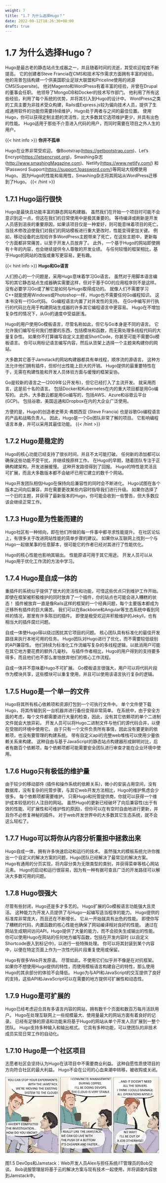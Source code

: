 ```yaml
---
weight: 7
title: "1.7 为什么选择Hugo？"
date: 2022-09-12T18:26:30+08:00
draft: true
---
```


# 1.7 为什么选择Hugo？

Hugo是最古老的静态站点生成器之一，并且随着时间的流逝，其受欢迎程度不断提高。 它的创建者Steve Francia在CMS和技术写作需求方面拥有丰富的经验。 他的背景包括构建一个供美国职业足球大联盟和Priceline使用的闭源CMS(Supersite)。 他对Magento和WordPress有着丰富的经验，并曾在Drupal的董事会任职。 他领导了MongoDB和Docker的技术写作部门。 他利用了所有这些经验，利用了每个系统的优势，并将其引入到Hugo的设计中。
WordPress之类的工具主要为非技术受众构建，Rails或Express.js较为偏向技术人员，提供了生成通用软件的功能但需要持续维护，Hugo处于两者与之间的最佳位置。 使用Hugo，你可以获得定制主题的灵活性，比大多数其它选项维护更少，并具有出色的性能。 Hugo适用于那些不介意进入代码的用户，而同时需要在项目之外人生的用户。

{{< hint info >}}
**你并不孤单**

Hugo在业界非常受欢迎。 像Bootstrap(https://getbootstrap.com)、Let’s Encrypt(https://letsencrypt.org)，Smashing杂志(http://www.smashingMagazine.com)、Netlify(https://www.netlify.com/) 和 1Password Support(https://support.1password.com/)等网站大规模使用Hugo。 因为Hugo的性能和易用性，Smashing杂志将其网站从WordPress迁移到了Hugo。
{{< /hint >}}

## 1.7.1 Hugo运行很快

Hugo是最快且功能丰富的静态网站构建器。 虽然我们在开始一个项目时可能不会意识到这一点，但这在我们的日常使用中是极其重要的。 等待编译或刷新是开发人员感到沮丧的重要原因，如果该项目仅是一种爱好，则可能意味着项目的死亡。 当技术修改迫使我们对我们的网站模板进行重大更改时，性能变得更加关键。 例如，移动设备的出现给许多WordPress主题带来了死亡，在这些主题中，更新每个方面都非常痛苦，以至于开发人员放弃了。 此外，一个基于Hugo的网站即使拥有十年的内容，也会继续提供令人尊敬的开发业绩。 与任何较慢的框架相比，基于Hugo的网站的改版或重写更容易，更有趣。

{{< hint info >}}
**Hugo和Go语言**

人们担心的一个问题是，采用Hugo意味着学习Go语言。 虽然对于用脚本语言编写的其它静态站点生成器确实需要这样，但对于基于GO的应用程序则不是这样。 没有必要学习Go或了解它是如何与Hugo取得成功的。 就像人们不需要学习C++就能使用Windows或Photoshop一样，Hugo也不需要任何Go编程知识。 这本书没有一行Go代码。 Go编程语言内置了对并发性的支持。 在Go中编写并行执行的代码比在用于构建网站生成器的许多其它编程语言中更容易。 Hugo在不增加复杂性的情况下，从Go的速度中受益匪浅。

Hugo的用户使用Go模板语言，尽管名称如此，但它与Go本身是不同的语言。 它允许我们编写任何我们想要的东西，包括模块和函数，而无需处理多线程代码的大量复杂性。 如果你不打算编写自定义主题或ShortCode，你甚至可能不需要Go模板语言。 你可以用标记语言编写内容，然后从货架上选择一个主题来构建你的网站。

大多数其它基于Jamstack的网站构建器都具有单线程，顺序流的源语言。 这种方法允许他们拥有插件，但却付出性能上巨大的开销。 Hugo提供的最重要特性在于，无需在构建性能和开发人员体验方面与缓慢的框架妥协。

Go是较新的语言之一(2009年公开发布)，但它已经打入了主流开发。 就采用而言，这是前十名的语言。 包括Docker和Kubernetes在内的重大项目都是用Go编写的。 此外，大多数云都是用Go编写的，包括AWS、Azure和谷歌云平台 (GCP)。 包括谷歌、美国运通和Dropbox在内的大企业广泛使用。

方便的是，Hugo的创造者史蒂夫·弗朗西亚 (Steve Francia) 也是谷歌Go编程语言的产品和战略负责人。 因此，Hugo是一个Go团队非常了解的项目。 它影响编程语言本身，并可以采用其最佳功能。
{{< /hint >}}

## 1.7.2 Hugo是稳定的

Hugo的核心功能已经支持了很长时间，并且不太可能打破。 任何新的添加都可以确保这些功能不受干扰，并继续按原样工作。 在Hugo的早期，随着团队专注于正确构建架构，开发进展缓慢。 这种开发路径得到了回报。 Hugo的特性是灵活且可扩展，而且大多数版本都不会破坏已用它建立的数千个网站。

Hugo开发团队相信Hugo在保持向后兼容性的同时会不断进化。 Hugo试图在各个版本之间向后兼容，并在需要更改某些内容时指导我们进行升级。 如果你选择了一个旧的主题，并获得了最新版本的Hugo，你可能会收到一些警告，但大多数应该会继续正常工作。

## 1.7.3 Hugo是为性能而建的

Hugo社区有一种倾向，即在他们所做的每一件事中都寻求性能提升。 在社区论坛上，有很多关于改进网站性能的简单步骤的建议。 如果你从互联网上找到一个与Hugo一起做某事的任意脚本，很可能它的作者已经对其进行了性能优化。

Hugo的核心性能也影响其输出。 性能原语可用于其它用途。 开发人员可以从Hugo用于优化工作流的方法中学习。

## 1.7.4 Hugo是自成一体的

重插件的系统似乎提供了很大的灵活性和功能，可惜这些优点只到维护工作开始。 即使在框架被积极维护的同时放弃了一个插件，你的站点也可能会进入糟糕的状态！ 插件被放弃一直是像Rails这样的框架的一个经典问题，每个主要版本都成为迁移所有插件的巨大痛苦。 我们可以在Backbone和Angular等生态系统中看到同样的情况，那里有许多陈旧的插件。 即使是极受欢迎并积极维护的Jekyll，也有相当大的插件腐烂问题。

自成一体使Hugo得以绕过困扰其它项目的问题。 核心团队具有标准化的最佳开发路径来执行本地可用的任务。 Hugo团队对Hugo进行了优化，而不需要较低级别的API兼容性。 他们持续为标准化工作流编写复杂的多线程逻辑，以抵消用户可能在其它地方要花费的额外几毫秒。 与插件作者相比，Hugo的用户得到的支持要多得多，而且他们也不那么害怕放弃他们的核心工作流程。

自成一体并不意味着Hugo不可扩展。 Go模板语言很强大，用户可以将代码片段作为模块共享，这些模块可以重复使用，并且可以使用该语言执行复杂的逻辑。

## 1.7.5 Hugo是一个单一的文件

Hugo将其所有核心依赖项和资源打包到一个可执行文件中。 单个文件使下载Hugo，将其传输到另一台机器并进行备份变得非常简单。 在系统中，由于安全方面的考虑，每个文件都需要进行大量的检查，因此，没有其它依赖项的单个二进制文件就会大放异彩。 开发人员可以将Hugo二进制文件与他们的源代码合并，以便在受限的环境中使用它。 由于只有一个文件负责所有事情，因此没有要更新的依赖项，也没有要管理的构建系统。 带有自定义api的完整web堆栈可以使用少量依赖关系来构建。 这种自由与基于JavaScript的静态站点构建器形成鲜明对比，后者有数百个依赖项，每个依赖项都可能需要安全团队进行审查才能在企业环境中使用。

## 1.7.6 Hugo只有极低的维护量

由于较少的移动部件 (插件和操作系统的依赖关系)，微小的安装占用空间，没有数据库，没有复杂的托管步骤，与其它web开发方法相比，Hugo的维护焦虑会少很多。 每个依赖项都需要维护。 只需Hugo和托管提供商，你就可以获得一个维护成本较低的引人注目的网站。 虽然Hugo的更新已经破坏了向后兼容性(出于有效的性能、可扩展性和可维护性的原因)，但你可以在有空时自由地进行更新，并且你不必修复神秘的插件。 对于web开发世界中的大多数其它生态系统，就不会这么轻松了。

## 1.7.7 Hugo可以将你从内容分析重担中拯救出来

Hugo自成一体，拥有许多快速启动和运行的技术。 虽然强大的模板系统允许你推出一个自定义的解决方案的问题，Hugo团队已经解决了最常见的解决方案。 Hugo有通用的分页实现，将内容分类为无限类型的类别，并获得菜单等核心网站元素。 Hugo的启动和运行很容易，因为有一种有据可查且广泛的开发路径可以解决大多数可用的问题。

## 1.7.8 Hugo很强大

尽管有些封闭，Hugo还是多才多艺的。 Hugo扩展的Go模板语言功能强大且灵活。 这种能力为开发人员提供了与Hugo一起编写适当程序的能力。 Hugo提供的标准库非常庞大，而且还在不断增长。 它从一开始就具有出色的性能。 即使你写了糟糕的代码，内置函数的核心性能也确保了网站编译相对良好的性能。 通过在网站生成期间访问API，Hugo提供了大量的能力，而不会损失生成输出的性能。 你可以使用Hugo在网站的任何地方编写函数，包括在开发内容时 (以自定义Shortcode嵌入到标记中)，以进行一些特殊处理。 你可以将其封装到某个内容中，以便在特定页面上作为一次性代码片段重复使用或保留。

Hugo有很多Web开发原语。 尽管如此，不使用它们似乎并不像是在对抗框架。 如果你不想使用Hugo提供的特性，而使用模板语言构建自己的特性，那么使用Hugo的其余部分的体验不会降低。 Hugo为与API和JavaScript的交互提供了良好的支持，这些API和JavaScript可以在需要的地方提供可扩展性和动态性。

## 1.7.9 Hugo是可扩展的

Hugo已经考虑迎合具有多语言内容的网站，拥有数千个页面和数百万每月活跃用户。 Hugo在处理互联网上一些规模最大、使用量最大的网站方面有着良好的记录。 已经有足够的原语和功能来将基于Hugo的网站从单个开发人员扩展到一整个团队。 Hugo支持多种输入和输出格式。 它具有多种功能，可以使团队的非技术成员实现日常工作的自动化。

## 1.7.10 Hugo是一个社区项目

志愿者社区会坚持认为Hugo在该项目中不需要商业利益。 这种自愿性质使项目的方向符合社区的最大利益。 Hugo不会在公司的心血来潮中转移，被收购或关闭。

![Figure1.5](Figure1.5.svg)

图1.5 DevOps和Jamstack：Web开发人员Alex与担任系统/IT管理员的Bob交谈。 Bob说服管理层将基于云的解决方案与现有技术一起使用，并将调查内容放到Jamstack中。